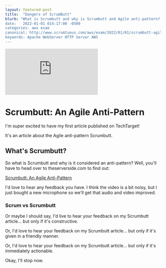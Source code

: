 ```yaml
---
layout: featured-post
title:  "Dangers of ScrumButt"
blurb: "What is Scrumbutt and why is Scrumbutt and Agile anti-pattern? We'll explain all the problems with Scrumbutt here quickly.
date:   2022-01-01 014:17:00 -0500
categories: aws exam
canonical: http://www.scrumtuous.com/aws/exam/2022/01/01/scrumbutt-agile-antipattern-scrum.html
keywords: Apache WebServer HTTP Server AWS
---
```


<div class="row">
<div class="col-lg-12">
<div class="embed-responsive embed-responsive-16by9">
<iframe clss="embed-responsive-item"  src="https://www.youtube.com/embed/ZkXh9aLkxv0" frameborder="0" webkitallowfullscreen mozallowfullscreen allowfullscreen></iframe>
</div>
</div>
</div>

# Scrumbutt: An Agile Anti-Pattern

I'm super excited to have my first article published on TechTarget!

It's an article about the Agile anti-pattern Scrumbutt. 

## What's Scrumbutt? 

So what is Scrumbutt and why is it considered an anti-pattern? Well, you'll have to head over to theserverside.com to find out:

<a href="https://www.theserverside.com/tip/Why-you-must-avoid-ScrumBut-at-all-costs">Scrumbutt: An Agile Anti-Pattern</a>

I'd love to hear any feedback you have. I think the video is a bit noisy, but I just bought a new microphone so we'll get that audio and video improved.

### Scrum vs Scrumbutt

Or maybe I should say, I'd live to hear your feedback on my Scrumbutt article... but only if it's constructive.

Or, I'd love to hear your feedback on my Scrumbutt article... but only if it's given in a friendly manner.

Or, I'd love to hear your feedback on my Scrumbutt article... but only if it's immediately actionable.

Okay, I'll stop now.




  

